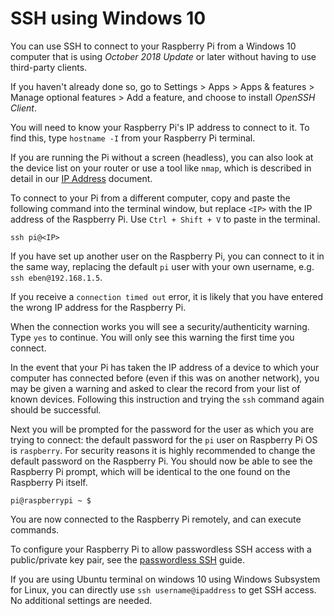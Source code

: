 # SSH using Windows 10

You can use SSH to connect to your Raspberry Pi from a Windows 10 computer that is using *October 2018 Update* or later without having to use third-party clients.

If you haven't already done so, go to Settings > Apps > Apps & features > Manage optional features > Add a feature, and choose to install *OpenSSH Client*.

You will need to know your Raspberry Pi's IP address to connect to it. To find this, type `hostname -I` from your Raspberry Pi terminal.

If you are running the Pi without a screen (headless), you can also look at the device list on your router or use a tool like `nmap`, which is described in detail in our [IP Address](../ip-address.md) document.

To connect to your Pi from a different computer, copy and paste the following command into the terminal window, but replace `<IP>` with the IP address of the Raspberry Pi. Use `Ctrl + Shift + V` to paste in the terminal.

```
ssh pi@<IP>
```

If you have set up another user on the Raspberry Pi, you can connect to it in the same way, replacing the default `pi` user with your own username, e.g. `ssh eben@192.168.1.5`.

If you receive a `connection timed out` error, it is likely that you have entered the wrong IP address for the Raspberry Pi.

When the connection works you will see a security/authenticity warning. Type `yes` to continue. You will only see this warning the first time you connect.

In the event that your Pi has taken the IP address of a device to which your computer has connected before (even if this was on another network), you may be given a warning and asked to clear the record from your list of known devices. Following this instruction and trying the `ssh` command again should be successful.

Next you will be prompted for the password for the user as which you are trying to connect: the default password for the `pi` user on Raspberry Pi OS is `raspberry`. For security reasons it is highly recommended to change the default password on the Raspberry Pi. You should now be able to see the Raspberry Pi prompt, which will be identical to the one found on the Raspberry Pi itself.

```
pi@raspberrypi ~ $
```

You are now connected to the Raspberry Pi remotely, and can execute commands.

To configure your Raspberry Pi to allow passwordless SSH access with a public/private key pair, see the [passwordless SSH](passwordless.md) guide.

If you are using Ubuntu terminal on windows 10 using Windows Subsystem for Linux, you can directly use `ssh username@ipaddress` to get SSH access. No additional settings are needed.
